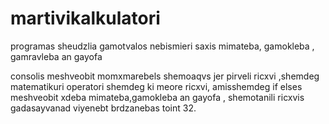 # martivikalkulatori
programas sheudzlia gamotvalos nebismieri saxis mimateba, gamokleba , gamravleba an gayofa

consolis meshveobit momxmarebels shemoaqvs jer pirveli ricxvi ,shemdeg matematikuri operatori shemdeg ki meore ricxvi, amisshemdeg if elses meshveobit xdeba mimateba,gamokleba an gayofa , shemotanili ricxvis gadasayvanad viyenebt brdzanebas toint 32.